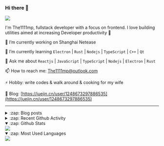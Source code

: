### Hi there 👋

![](https://komarev.com/ghpvc/?username=1111mp&color=green)

I'm The1111mp, fullstack developer with a focus on frontend. I love building utilities aimed at increasing Developer productivity 🙌

🔭 I’m currently working on Shanghai Netease

🌱 I’m currently learning `Electron` | `Rust` | `Nodejs` | `TypeScript` | `C++` | `Qt`

💬 Ask me about `Reactjs` | `JavaScript` | `TypeScript` | `Nodejs` | `Electron` | `Rust`

📫 How to reach me: <a href="mailto:The1111mp@outlook.com">The1111mp@outlook.com</a>

⚡ Hobby: write codes & walk around & cooking for my wife

📖 Blog: [https://juejin.cn/user/1248673297886535](https://juejin.cn/user/1248673297886535)

***

<details>
  <summary>:zap: Blog posts</summary>

  - [这里有从零开始构建现代化前端UI组件库所需要的一切](https://juejin.cn/post/7324011329883045915)
  - [使用 nvm-desktop 轻松安装和管理多个 node 版本](https://juejin.cn/post/7267791228872179727)
  - [Electron 中集成 SQLite3 数据库的最佳实践](https://juejin.cn/post/7202807471881306172)
  - [从0开发IM，单聊群聊在线离线消息以及消息的已读未读功能](https://juejin.cn/post/7202583557751865401)
  - [Electron（网页）中实现接近微信消息发送体验的消息输入框及界面](https://juejin.cn/post/7252505446396575781)
  - [Qt中基于QWebEngineView和QWebChannel实现与web的交互](https://juejin.cn/post/7238423148555501629)
</details>

<details>
  <summary>:zap: Recent Github Activity</summary>

  <!--START_SECTION:activity-->
1. 🗣 Commented on [#124](https://github.com/1111mp/nvm-desktop/issues/124#issuecomment-2453969686) in [1111mp/nvm-desktop](https://github.com/1111mp/nvm-desktop)
2. 🗣 Commented on [#124](https://github.com/1111mp/nvm-desktop/issues/124#issuecomment-2453899364) in [1111mp/nvm-desktop](https://github.com/1111mp/nvm-desktop)
3. 🗣 Commented on [#124](https://github.com/1111mp/nvm-desktop/issues/124#issuecomment-2453885653) in [1111mp/nvm-desktop](https://github.com/1111mp/nvm-desktop)
4. 🗣 Commented on [#137](https://github.com/1111mp/nvm-desktop/issues/137#issuecomment-2453359397) in [1111mp/nvm-desktop](https://github.com/1111mp/nvm-desktop)
5. 🗣 Commented on [#136](https://github.com/1111mp/nvm-desktop/issues/136#issuecomment-2451350116) in [1111mp/nvm-desktop](https://github.com/1111mp/nvm-desktop)
6. 🗣 Commented on [#135](https://github.com/1111mp/nvm-desktop/issues/135#issuecomment-2449324253) in [1111mp/nvm-desktop](https://github.com/1111mp/nvm-desktop)
7. 🗣 Commented on [#1945](https://github.com/clash-verge-rev/clash-verge-rev/pull/1945#issuecomment-2449310843) in [clash-verge-rev/clash-verge-rev](https://github.com/clash-verge-rev/clash-verge-rev)
8. 🗣 Commented on [#134](https://github.com/1111mp/nvm-desktop/issues/134#issuecomment-2447313474) in [1111mp/nvm-desktop](https://github.com/1111mp/nvm-desktop)
9. 🗣 Commented on [#133](https://github.com/1111mp/nvm-desktop/issues/133#issuecomment-2447275553) in [1111mp/nvm-desktop](https://github.com/1111mp/nvm-desktop)
10. 🗣 Commented on [#1945](https://github.com/clash-verge-rev/clash-verge-rev/pull/1945#issuecomment-2446158610) in [clash-verge-rev/clash-verge-rev](https://github.com/clash-verge-rev/clash-verge-rev)
  <!--END_SECTION:activity-->
</details>

<details open>
  <summary>:zap: Github Stats</summary>

  <img align="center" src="https://github-readme-stats-sigma-five.vercel.app/api?username=1111mp&show_icons=true&hide_border=true&theme=gruvbox" />
</details>

<details open>
  <summary>:zap: Most Used Languages</summary>

  <img align="center" src="https://github-readme-stats-sigma-five.vercel.app/api/top-langs/?username=1111mp&layout=compact&show_icons=true&hide_border=true&theme=gruvbox" />
</details>


<!--
**1111mp/1111mp** is a ✨ _special_ ✨ repository because its `README.md` (this file) appears on your GitHub profile.

Here are some ideas to get you started:

- 🔭 I’m currently working on ...
- 🌱 I’m currently learning ...
- 👯 I’m looking to collaborate on ...
- 🤔 I’m looking for help with ...
- 💬 Ask me about ...
- 📫 How to reach me: ...
- 😄 Pronouns: ...
- ⚡ Fun fact: ...
-->
